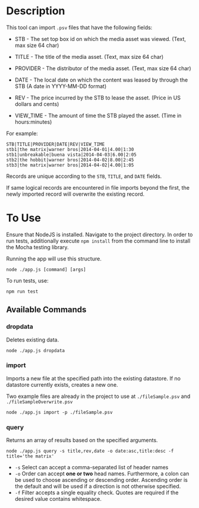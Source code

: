 # Description

This tool can import `.psv` files that have the following fields:

* STB - The set top box id on which the media asset was viewed. (Text, max size 64 char)

* TITLE - The title of the media asset. (Text, max size 64 char)

* PROVIDER - The distributor of the media asset. (Text, max size 64 char)

* DATE - The local date on which the content was leased by through the STB (A date in YYYY-MM-DD format)

* REV - The price incurred by the STB to lease the asset. (Price in US dollars and cents)

* VIEW_TIME - The amount of time the STB played the asset.  (Time in hours:minutes)

For example:

```
STB|TITLE|PROVIDER|DATE|REV|VIEW_TIME
stb1|the matrix|warner bros|2014-04-01|4.00|1:30
stb1|unbreakable|buena vista|2014-04-03|6.00|2:05
stb2|the hobbit|warner bros|2014-04-02|8.00|2:45
stb3|the matrix|warner bros|2014-04-02|4.00|1:05
```

Records are unique according to the `STB`, `TITLE`, and `DATE` fields.

If same logical records are encountered in file imports beyond the first, the newly imported record will overwrite the existing record.

# To Use

Ensure that NodeJS is installed. Navigate to the project directory. In order to run tests, additionally execute `npm install` from the command line to install the Mocha testing library.

Running the app will use this structure.
```
node ./app.js [command] [args]
```

To run tests, use:
```
npm run test
```

## Available Commands

### **dropdata**

Deletes existing data.
```
node ./app.js dropdata
```

### **import**
Imports a new file at the specified path into the existing datastore. If no datastore currently exists, creates a new one. 

Two example files are already in the project to use at `./fileSample.psv` and `./fileSampleOverwrite.psv`
```
node ./app.js import -p ./fileSample.psv
```

### **query**
Returns an array of results based on the specified arguments.
```
node ./app.js query -s title,rev,date -o date:asc,title:desc -f title='the matrix'
```

* `-s` Select can accept a comma-separated list of header names
* `-o` Order can accept **one or two** head names. Furthermore, a colon can be used to choose ascending or descending order. Ascending order is the default and will be used if a direction is not otherwise specified.
* `-f` Filter accepts a single equality check. Quotes are required if the desired value contains whitespace. 